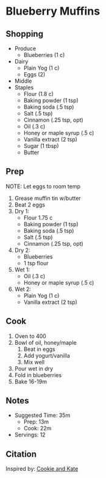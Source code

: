 # Blueberry Muffins

## Shopping

- Produce
    - Blueberries (1 c)
- Dairy
    - Plain Yog (1 c)
    - Eggs (2)
- Middle
- Staples
    - Flour (1.8 c)
    - Baking powder (1 tsp)
    - Baking soda (.5 tsp)
    - Salt (.5 tsp)
    - Cinnamon (.25 tsp, opt)
    - Oil (.3 c)
    - Honey or maple syrup (.5 c)
    - Vanilla extract (2 tsp)
    - Sugar (1 tbsp)
    - Butter

## Prep

NOTE: Let eggs to room temp

1. Grease muffin tin w/butter
1. Beat 2 eggs
1. Dry 1:
    - Flour 1.75 c
    - Baking powder (1 tsp)
    - Baking soda (.5 tsp)
    - Salt (.5 tsp)
    - Cinnamon (.25 tsp, opt)
1. Dry 2:
    - Blueberries
    - 1 tsp flour
1. Wet 1:
    - Oil (.3 c)
    - Honey or maple syrup (.5 c)
1. Wet 2:
    - Plain Yog (1 c)
    - Vanilla extract (2 tsp)

## Cook

1. Oven to 400
1. Bowl of oil, honey/maple
    1. Beat in eggs
    1. Add yogurt/vanilla
    1. Mix well
1. Pour wet in dry
1. Fold in blueberries
1. Bake 16-19m

## Notes

- Suggested Time: 35m
    - Prep: 13m
    - Cook: 22m
- Servings: 12

## Citation

Inspired by:
[Cookie and Kate](https://cookieandkate.com/healthy-blueberry-muffins/)

